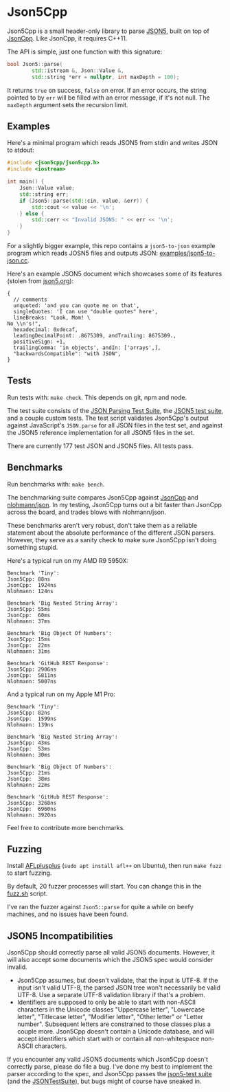 # Json5Cpp

Json5Cpp is a small header-only library to parse [JSON5](https://json5.org/),
built on top of [JsonCpp](https://github.com/open-source-parsers/jsoncpp).
Like JsonCpp, it requires C++11.

The API is simple, just one function with this signature:

```c++
bool Json5::parse(
        std::istream &, Json::Value &,
        std::string *err = nullptr, int maxDepth = 100);
```

It returns `true` on success, `false` on error.
If an error occurs, the string pointed to by `err` will be filled with an error message,
if it's not null.
The `maxDepth` argument sets the recursion limit.

## Examples

Here's a minimal program which reads JSON5 from stdin and writes JSON to stdout:

```c++
#include <json5cpp/json5cpp.h>
#include <iostream>

int main() {
    Json::Value value;
    std::string err;
    if (Json5::parse(std::cin, value, &err)) {
        std::cout << value << '\n';
    } else {
        std::cerr << "Invalid JSON5: " << err << '\n';
    }
}
```

For a slightly bigger example, this repo contains a `json5-to-json` example program
which reads JOSN5 files and outputs JSON:
[examples/json5-to-json.cc](./examples/json5-to-json.cc).

Here's an example JSON5 document which showcases some of its features
(stolen from [json5.org](https://json5.org/)):

```json5
{
  // comments
  unquoted: 'and you can quote me on that',
  singleQuotes: 'I can use "double quotes" here',
  lineBreaks: "Look, Mom! \
No \\n's!",
  hexadecimal: 0xdecaf,
  leadingDecimalPoint: .8675309, andTrailing: 8675309.,
  positiveSign: +1,
  trailingComma: 'in objects', andIn: ['arrays',],
  "backwardsCompatible": "with JSON",
}
```

## Tests

Run tests with: `make check`. This depends on git, npm and node.

The test suite consists of the
[JSON Parsing Test Suite](https://github.com/nst/JSONTestSuite), the
[JSON5 test suite](https://github.com/json5/json5-tests), and a couple custom tests.
The test script validates Json5Cpp's output against JavaScript's `JSON.parse`
for all JSON files in the test set, and against the JSON5 reference implementation
for all JSON5 files in the set.

There are currently 177 test JSON and JSON5 files.
All tests pass.

## Benchmarks

Run benchmarks with: `make bench`.

The benchmarking suite compares Json5Cpp against
[JsonCpp](https://github.com/open-source-parsers/jsoncpp) and
[nlohmann/json](https://github.com/nlohmann/json).
In my testing, Json5Cpp turns out a bit faster than JsonCpp across the board,
and trades blows with nlohmann/json.

These benchmarks aren't very robust, don't take them as a reliable statement about the
absolute performance of the different JSON parsers.
However, they serve as a sanity check to make sure Json5Cpp isn't doing something stupid.

Here's a typical run on my AMD R9 5950X:

```
Benchmark 'Tiny':
Json5Cpp: 88ns
JsonCpp:  1924ns
Nlohmann: 124ns

Benchmark 'Big Nested String Array':
Json5Cpp: 55ms
JsonCpp:  60ms
Nlohmann: 37ms

Benchmark 'Big Object Of Numbers':
Json5Cpp: 15ms
JsonCpp:  22ms
Nlohmann: 31ms

Benchmark 'GitHub REST Response':
Json5Cpp: 2906ns
JsonCpp:  5811ns
Nlohmann: 5007ns
```

And a typical run on my Apple M1 Pro:

```
Benchmark 'Tiny':
Json5Cpp: 82ns
JsonCpp:  1599ns
Nlohmann: 139ns

Benchmark 'Big Nested String Array':
Json5Cpp: 43ms
JsonCpp:  53ms
Nlohmann: 30ms

Benchmark 'Big Object Of Numbers':
Json5Cpp: 21ms
JsonCpp:  38ms
Nlohmann: 22ms

Benchmark 'GitHub REST Response':
Json5Cpp: 3268ns
JsonCpp:  6960ns
Nlohmann: 3920ns
```

Feel free to contribute more benchmarks.

## Fuzzing

Install [AFLplusplus](https://aflplus.plus/) (`sudo apt install afl++` on Ubuntu),
then run `make fuzz` to start fuzzing.

By default, 20 fuzzer processes will start.
You can change this in the [fuzz.sh](./fuzz.sh) script.

I've ran the fuzzer against `Json5::parse` for quite a while on beefy machines,
and no issues have been found.

## JSON5 Incompatibilities

Json5Cpp should correctly parse all valid JSON5 documents.
However, it will also accept some documents which the JSON5 spec would consider invalid.

* Json5Cpp assumes, but doesn't validate, that the input is UTF-8.
  If the input isn't valid UTF-8, the parsed JSON tree won't necessarily be valid UTF-8.
  Use a separate UTF-8 validation library if that's a problem.
* Identifiers are supposed to only be able to start with non-ASCII characters in the Unicode classes
  "Uppercase letter", "Lowercase letter", "Titlecase letter", "Modifier letter", "Other letter"
  or "Letter number". Subsequent letters are constrained to those classes plus a couple more.
  Json5Cpp doesn't contain a Unicode database, and will accept identifiers which start with
  or contain all non-whitespace non-ASCII characters.

If you encounter any valid JSON5 documents which Json5Cpp doesn't correctly parse,
please do file a bug.
I've done my best to implement the parser according to the spec,
and Json5Cpp passes the [json5-test suite](https://github.com/json5/json5-tests)
(and the [JSONTestSuite](https://github.com/nst/JSONTestSuite)),
but bugs might of course have sneaked in.
